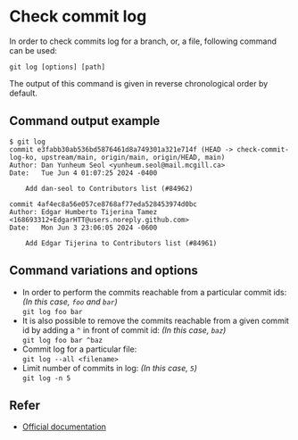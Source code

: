 # Check commit log

In order to check commits log for a branch, or, a file, following command can be used:

`git log [options] [path]`

The output of this command is given in reverse chronological order by default.

## Command output example
```
$ git log
commit e3fabb30ab536bd5876461d8a749301a321e714f (HEAD -> check-commit-log-ko, upstream/main, origin/main, origin/HEAD, main)
Author: Dan Yunheum Seol <yunheum.seol@mail.mcgill.ca>
Date:   Tue Jun 4 01:07:25 2024 -0400

    Add dan-seol to Contributors list (#84962)

commit 4af4ec8a56e057ce8768af77eda528453974d0bc
Author: Edgar Humberto Tijerina Tamez <168693312+EdgarHTT@users.noreply.github.com>
Date:   Mon Jun 3 23:06:05 2024 -0600

    Add Edgar Tijerina to Contributors list (#84961)
```


## Command variations and options 
- In order to perform the commits reachable from a particular commit ids: <i>(In this case, `foo` and `bar`)</i><br>
    `git log foo bar ` 
- It is also possible to remove the commits reachable from a given commit id by adding a `^` in front of commit id: <i>(In this case, `baz`)</i><br>
    `git log foo bar ^baz`
- Commit log for a particular file: <br> 
    `git log --all <filename>`
- Limit number of commits in log: <i>(In this case, `5`)</i><br> 
    `git log -n 5`

## Refer
- [Official documentation](https://git-scm.com/docs/git-log)
